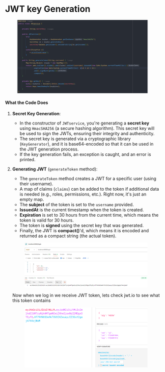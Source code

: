 # JWT key Generation

<figure><img src="../../.gitbook/assets/image (27).png" alt=""><figcaption></figcaption></figure>

#### **What the Code Does**

1.  **Secret Key Generation**:

    * In the constructor of `JWTservice`, you're generating a **secret key** using `HmacSHA256` (a secure hashing algorithm). This secret key will be used to sign the JWTs, ensuring their integrity and authenticity.
    * The secret key is generated via a cryptographic library (`KeyGenerator`), and it is base64-encoded so that it can be used in the JWT generation process.
    * If the key generation fails, an exception is caught, and an error is printed.


2.  **Generating JWT** (`generateToken` method):

    * The `generateToken` method creates a JWT for a specific user (using their username).
    * A map of claims (`claims`) can be added to the token if additional data is needed (e.g., roles, permissions, etc.). Right now, it's just an empty map.
    * The **subject** of the token is set to the `username` provided.
    * **IssuedAt** is the current timestamp when the token is created.
    * **Expiration** is set to 30 hours from the current time, which means the token is valid for 30 hours.
    * The token is **signed** using the secret key that was generated.
    * Finally, the JWT is **compact()**'d, which means it is encoded and returned as a compact string (the actual token).

    <figure><img src="../../.gitbook/assets/image (28).png" alt=""><figcaption></figcaption></figure>

    Now when we log in we receive JWT token, lets check jwt.io to see what this token contains

    <figure><img src="../../.gitbook/assets/image (29).png" alt=""><figcaption></figcaption></figure>


